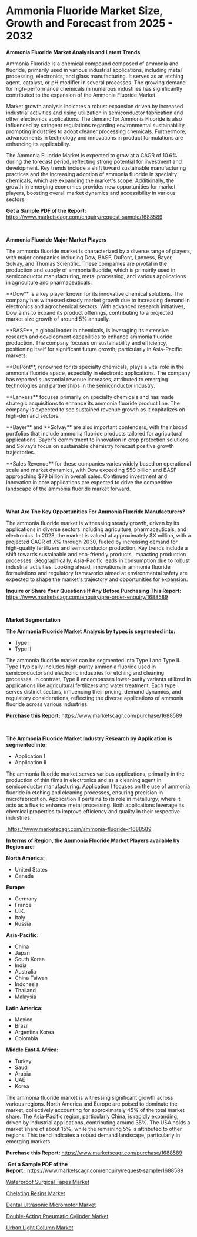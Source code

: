 <p><h1>Ammonia Fluoride Market Size, Growth and Forecast from 2025 - 2032</h1></p><p><strong>Ammonia Fluoride Market Analysis and Latest Trends</strong></p>
<p><p>Ammonia Fluoride is a chemical compound composed of ammonia and fluoride, primarily used in various industrial applications, including metal processing, electronics, and glass manufacturing. It serves as an etching agent, catalyst, or pH modifier in several processes. The growing demand for high-performance chemicals in numerous industries has significantly contributed to the expansion of the Ammonia Fluoride Market.</p><p>Market growth analysis indicates a robust expansion driven by increased industrial activities and rising utilization in semiconductor fabrication and other electronics applications. The demand for Ammonia Fluoride is also influenced by stringent regulations regarding environmental sustainability, prompting industries to adopt cleaner processing chemicals. Furthermore, advancements in technology and innovations in product formulations are enhancing its applicability.</p><p>The Ammonia Fluoride Market is expected to grow at a CAGR of 10.6% during the forecast period, reflecting strong potential for investment and development. Key trends include a shift toward sustainable manufacturing practices and the increasing adoption of ammonia fluoride in specialty chemicals, which are expanding the market's scope. Additionally, the growth in emerging economies provides new opportunities for market players, boosting overall market dynamics and accessibility in various sectors.</p></p>
<p><strong>Get a Sample PDF of the Report:&nbsp;</strong> <a href="https://www.marketscagr.com/enquiry/request-sample/1688589?utm_campaign=1995&utm_medium=2&utm_source=Github&utm_content=ia&utm_term=06012025&utm_id=ammonia-fluoride">https://www.marketscagr.com/enquiry/request-sample/1688589</a></p>
<p>&nbsp;</p>
<p><strong>Ammonia Fluoride Major Market Players</strong></p>
<p><p>The ammonia fluoride market is characterized by a diverse range of players, with major companies including Dow, BASF, DuPont, Lanxess, Bayer, Solvay, and Thomas Scientific. These companies are pivotal in the production and supply of ammonia fluoride, which is primarily used in semiconductor manufacturing, metal processing, and various applications in agriculture and pharmaceuticals.</p><p>**Dow** is a key player known for its innovative chemical solutions. The company has witnessed steady market growth due to increasing demand in electronics and agrochemical sectors. With advanced research initiatives, Dow aims to expand its product offerings, contributing to a projected market size growth of around 5% annually.</p><p>**BASF**, a global leader in chemicals, is leveraging its extensive research and development capabilities to enhance ammonia fluoride production. The company focuses on sustainability and efficiency, positioning itself for significant future growth, particularly in Asia-Pacific markets.</p><p>**DuPont**, renowned for its specialty chemicals, plays a vital role in the ammonia fluoride space, especially in electronic applications. The company has reported substantial revenue increases, attributed to emerging technologies and partnerships in the semiconductor industry.</p><p>**Lanxess** focuses primarily on specialty chemicals and has made strategic acquisitions to enhance its ammonia fluoride product line. The company is expected to see sustained revenue growth as it capitalizes on high-demand sectors.</p><p>**Bayer** and **Solvay** are also important contenders, with their broad portfolios that include ammonia fluoride products tailored for agricultural applications. Bayer's commitment to innovation in crop protection solutions and Solvay’s focus on sustainable chemistry forecast positive growth trajectories.</p><p>**Sales Revenue** for these companies varies widely based on operational scale and market dynamics, with Dow exceeding $50 billion and BASF approaching $79 billion in overall sales. Continued investment and innovation in core applications are expected to drive the competitive landscape of the ammonia fluoride market forward.</p></p>
<p>&nbsp;</p>
<p><strong>What Are The Key Opportunities For Ammonia Fluoride Manufacturers?</strong></p>
<p><p>The ammonia fluoride market is witnessing steady growth, driven by its applications in diverse sectors including agriculture, pharmaceuticals, and electronics. In 2023, the market is valued at approximately $X million, with a projected CAGR of X% through 2030, fueled by increasing demand for high-quality fertilizers and semiconductor production. Key trends include a shift towards sustainable and eco-friendly products, impacting production processes. Geographically, Asia-Pacific leads in consumption due to robust industrial activities. Looking ahead, innovations in ammonia fluoride formulations and regulatory frameworks aimed at environmental safety are expected to shape the market's trajectory and opportunities for expansion.</p></p>
<p><strong>Inquire or Share Your Questions If Any Before Purchasing This Report:</strong> <a href="https://www.marketscagr.com/enquiry/pre-order-enquiry/1688589?utm_campaign=1995&utm_medium=2&utm_source=Github&utm_content=ia&utm_term=06012025&utm_id=ammonia-fluoride">https://www.marketscagr.com/enquiry/pre-order-enquiry/1688589</a></p>
<p>&nbsp;</p>
<p><strong>Market Segmentation</strong></p>
<p><strong>The Ammonia Fluoride Market Analysis by types is segmented into:</strong></p>
<p><ul><li>Type I</li><li>Type II</li></ul></p>
<p><p>The ammonia fluoride market can be segmented into Type I and Type II. Type I typically includes high-purity ammonia fluoride used in semiconductor and electronic industries for etching and cleaning processes. In contrast, Type II encompasses lower-purity variants utilized in applications like agricultural fertilizers and water treatment. Each type serves distinct sectors, influencing their pricing, demand dynamics, and regulatory considerations, reflecting the diverse applications of ammonia fluoride across various industries.</p></p>
<p><strong>Purchase this Report:&nbsp;</strong><a href="https://www.marketscagr.com/purchase/1688589?utm_campaign=1995&utm_medium=2&utm_source=Github&utm_content=ia&utm_term=06012025&utm_id=ammonia-fluoride">https://www.marketscagr.com/purchase/1688589</a></p>
<p>&nbsp;</p>
<p><strong>The Ammonia Fluoride Market Industry Research by Application is segmented into:</strong></p>
<p><ul><li>Application I</li><li>Application II</li></ul></p>
<p><p>The ammonia fluoride market serves various applications, primarily in the production of thin films in electronics and as a cleaning agent in semiconductor manufacturing. Application I focuses on the use of ammonia fluoride in etching and cleaning processes, ensuring precision in microfabrication. Application II pertains to its role in metallurgy, where it acts as a flux to enhance metal processing. Both applications leverage its chemical properties to improve efficiency and quality in their respective industries.</p></p>
<p><a href="https://www.marketscagr.com/ammonia-fluoride-r1688589?utm_campaign=1995&utm_medium=2&utm_source=Github&utm_content=ia&utm_term=06012025&utm_id=ammonia-fluoride">&nbsp;https://www.marketscagr.com/ammonia-fluoride-r1688589</a></p>
<p><strong>In terms of Region, the Ammonia Fluoride Market Players available by Region are:</strong></p>
<p>
    <p> <strong> North America: </strong>
        <ul>
            <li>United States</li>
            <li>Canada</li>
        </ul>
        </p> 
    <p> <strong> Europe: </strong>
        <ul>
            <li>Germany</li>
            <li>France</li>
            <li>U.K.</li>
            <li>Italy</li>
            <li>Russia</li>
        </ul>
        </p> 
    <p> <strong> Asia-Pacific: </strong>
        <ul>
            <li>China</li>
            <li>Japan</li>
            <li>South Korea</li>
            <li>India</li>
            <li>Australia</li>
            <li>China Taiwan</li>
            <li>Indonesia</li>
            <li>Thailand</li>
            <li>Malaysia</li>
        </ul>
        </p> 
    <p> <strong> Latin America: </strong>
        <ul>
            <li>Mexico</li>
            <li>Brazil</li>
            <li>Argentina Korea</li>
            <li>Colombia</li>
        </ul>
        </p> 
    <p> <strong> Middle East & Africa: </strong>
        <ul>
            <li>Turkey</li>
            <li>Saudi</li>
            <li>Arabia</li>
            <li>UAE</li>
            <li>Korea</li>
        </ul>
    </p>
    </p>
<p><p>The ammonia fluoride market is witnessing significant growth across various regions. North America and Europe are poised to dominate the market, collectively accounting for approximately 45% of the total market share. The Asia-Pacific region, particularly China, is rapidly expanding, driven by industrial applications, contributing around 35%. The USA holds a market share of about 15%, while the remaining 5% is attributed to other regions. This trend indicates a robust demand landscape, particularly in emerging markets.</p></p>
<p><strong>Purchase this Report: </strong><a href="https://www.marketscagr.com/purchase/1688589?utm_campaign=1995&utm_medium=2&utm_source=Github&utm_content=ia&utm_term=06012025&utm_id=ammonia-fluoride">https://www.marketscagr.com/purchase/1688589</a></p>
<p>&nbsp;<strong>Get a Sample PDF of the Report:&nbsp;&nbsp;</strong><a href="https://www.marketscagr.com/enquiry/request-sample/1688589?utm_campaign=1995&utm_medium=2&utm_source=Github&utm_content=ia&utm_term=06012025&utm_id=ammonia-fluoride">https://www.marketscagr.com/enquiry/request-sample/1688589</a></p>
<p><strong></strong></p>
<p><p><a href="https://www.linkedin.com/pulse/recent-analysis-waterproof-surgical-tapes-market-trends-lhsde?utm_campaign=1995&utm_medium=2&utm_source=Github&utm_content=ia&utm_term=06012025&utm_id=ammonia-fluoride">Waterproof Surgical Tapes Market</a></p><p><a href="https://github.com/ashepherd82/Market-Research-Report-List-6/blob/main/chelating-resins-market.md?utm_campaign=1995&utm_medium=2&utm_source=Github&utm_content=ia&utm_term=06012025&utm_id=ammonia-fluoride">Chelating Resins Market</a></p><p><a href="https://www.linkedin.com/pulse/dental-ultrasonic-micromotor-market-2025-2032-applications-ehame?utm_campaign=1995&utm_medium=2&utm_source=Github&utm_content=ia&utm_term=06012025&utm_id=ammonia-fluoride">Dental Ultrasonic Micromotor Market</a></p><p><a href="https://www.linkedin.com/pulse/double-acting-pneumatic-cylinder-market-size-share-growth-cioae?utm_campaign=1995&utm_medium=2&utm_source=Github&utm_content=ia&utm_term=06012025&utm_id=ammonia-fluoride">Double-Acting Pneumatic Cylinder Market</a></p><p><a href="https://www.linkedin.com/pulse/forecasting-future-urban-light-column-market-size-projected-cagr-wfsje?utm_campaign=1995&utm_medium=2&utm_source=Github&utm_content=ia&utm_term=06012025&utm_id=ammonia-fluoride">Urban Light Column Market</a></p></p>